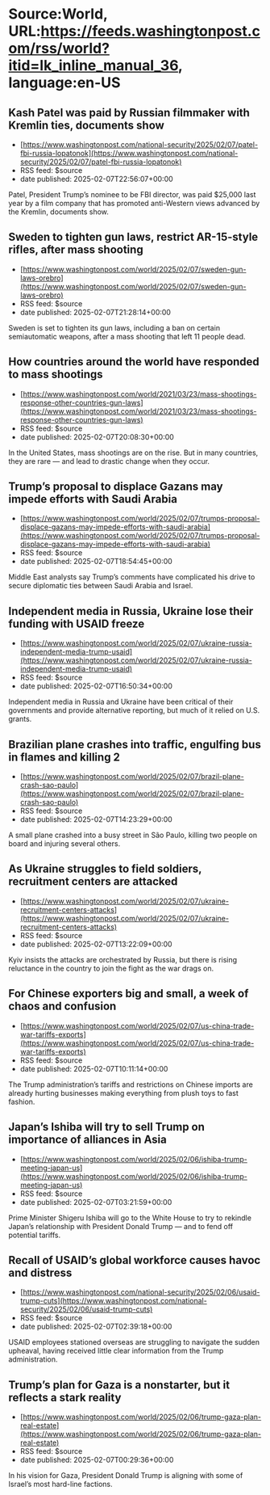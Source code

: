 # Source:World, URL:https://feeds.washingtonpost.com/rss/world?itid=lk_inline_manual_36, language:en-US

## Kash Patel was paid by Russian filmmaker with Kremlin ties, documents show
 - [https://www.washingtonpost.com/national-security/2025/02/07/patel-fbi-russia-lopatonok](https://www.washingtonpost.com/national-security/2025/02/07/patel-fbi-russia-lopatonok)
 - RSS feed: $source
 - date published: 2025-02-07T22:56:07+00:00

Patel, President Trump’s nominee to be FBI director, was paid $25,000 last year by a film company that has promoted anti-Western views advanced by the Kremlin, documents show.

## Sweden to tighten gun laws, restrict AR-15-style rifles, after mass shooting
 - [https://www.washingtonpost.com/world/2025/02/07/sweden-gun-laws-orebro](https://www.washingtonpost.com/world/2025/02/07/sweden-gun-laws-orebro)
 - RSS feed: $source
 - date published: 2025-02-07T21:28:14+00:00

Sweden is set to tighten its gun laws, including a ban on certain semiautomatic weapons, after a mass shooting that left 11 people dead.

## How countries around the world have responded to mass shootings
 - [https://www.washingtonpost.com/world/2021/03/23/mass-shootings-response-other-countries-gun-laws](https://www.washingtonpost.com/world/2021/03/23/mass-shootings-response-other-countries-gun-laws)
 - RSS feed: $source
 - date published: 2025-02-07T20:08:30+00:00

In the United States, mass shootings are on the rise. But in many countries, they are rare — and lead to drastic change when they occur.

## Trump’s proposal to displace Gazans may impede efforts with Saudi Arabia
 - [https://www.washingtonpost.com/world/2025/02/07/trumps-proposal-displace-gazans-may-impede-efforts-with-saudi-arabia](https://www.washingtonpost.com/world/2025/02/07/trumps-proposal-displace-gazans-may-impede-efforts-with-saudi-arabia)
 - RSS feed: $source
 - date published: 2025-02-07T18:54:45+00:00

Middle East analysts say Trump’s comments have complicated his drive to secure diplomatic ties between Saudi Arabia and Israel.

## Independent media in Russia, Ukraine lose their funding with USAID freeze
 - [https://www.washingtonpost.com/world/2025/02/07/ukraine-russia-independent-media-trump-usaid](https://www.washingtonpost.com/world/2025/02/07/ukraine-russia-independent-media-trump-usaid)
 - RSS feed: $source
 - date published: 2025-02-07T16:50:34+00:00

Independent media in Russia and Ukraine have been critical of their governments and provide alternative reporting, but much of it relied on U.S. grants.

## Brazilian plane crashes into traffic, engulfing bus in flames and killing 2
 - [https://www.washingtonpost.com/world/2025/02/07/brazil-plane-crash-sao-paulo](https://www.washingtonpost.com/world/2025/02/07/brazil-plane-crash-sao-paulo)
 - RSS feed: $source
 - date published: 2025-02-07T14:23:29+00:00

A small plane crashed into a busy street in São Paulo, killing two people on board and injuring several others.

## As Ukraine struggles to field soldiers, recruitment centers are attacked
 - [https://www.washingtonpost.com/world/2025/02/07/ukraine-recruitment-centers-attacks](https://www.washingtonpost.com/world/2025/02/07/ukraine-recruitment-centers-attacks)
 - RSS feed: $source
 - date published: 2025-02-07T13:22:09+00:00

Kyiv insists the attacks are orchestrated by Russia, but there is rising reluctance in the country to join the fight as the war drags on.

## For Chinese exporters big and small, a week of chaos and confusion
 - [https://www.washingtonpost.com/world/2025/02/07/us-china-trade-war-tariffs-exports](https://www.washingtonpost.com/world/2025/02/07/us-china-trade-war-tariffs-exports)
 - RSS feed: $source
 - date published: 2025-02-07T10:11:14+00:00

The Trump administration’s tariffs and restrictions on Chinese imports are already hurting businesses making everything from plush toys to fast fashion.

## Japan’s Ishiba will try to sell Trump on importance of alliances in Asia
 - [https://www.washingtonpost.com/world/2025/02/06/ishiba-trump-meeting-japan-us](https://www.washingtonpost.com/world/2025/02/06/ishiba-trump-meeting-japan-us)
 - RSS feed: $source
 - date published: 2025-02-07T03:21:59+00:00

Prime Minister Shigeru Ishiba will go to the White House to try to rekindle Japan’s relationship with President Donald Trump — and to fend off potential tariffs.

## Recall of USAID’s global workforce causes havoc and distress
 - [https://www.washingtonpost.com/national-security/2025/02/06/usaid-trump-cuts](https://www.washingtonpost.com/national-security/2025/02/06/usaid-trump-cuts)
 - RSS feed: $source
 - date published: 2025-02-07T02:39:18+00:00

USAID employees stationed overseas are struggling to navigate the sudden upheaval, having received little clear information from the Trump administration.

## Trump’s plan for Gaza is a nonstarter, but it reflects a stark reality
 - [https://www.washingtonpost.com/world/2025/02/06/trump-gaza-plan-real-estate](https://www.washingtonpost.com/world/2025/02/06/trump-gaza-plan-real-estate)
 - RSS feed: $source
 - date published: 2025-02-07T00:29:36+00:00

In his vision for Gaza, President Donald Trump is aligning with some of Israel’s most hard-line factions.

